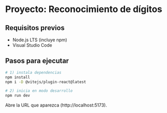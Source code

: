 # Proyecto: Reconocimiento de dígitos

## Requisitos previos
- Node.js LTS (incluye npm)
- Visual Studio Code

## Pasos para ejecutar
```bash
# 1) instala dependencias
npm install
npm i -D @vitejs/plugin-react@latest

# 2) inicia en modo desarrollo
npm run dev
```

Abre la URL que aparezca (http://localhost:5173).
